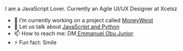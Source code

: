  I am a JavaScript Lover. Currently an Agile UI/UX Designer at Xcelsz 

- 🔭 I’m currently working on a project called <a href="">MoneyWeist</a>
- 💬 Let us talk about <a href=" ">JavaScript and Python</a>
- 📫 How to reach me: DM<a href="mailto:obu.junior.emmanuel@gmail.com"> Emmanuel Obu Junior</a>
- ⚡ Fun fact: Smile

